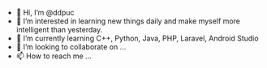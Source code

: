 - 👋 Hi, I’m @ddpuc
- 👀 I’m interested in learning new things daily and make myself more intelligent than yesterday.
- 🌱 I’m currently learning C++, Python, Java, PHP, Laravel, Android Studio
- 💞️ I’m looking to collaborate on ...
- 📫 How to reach me ...

<!---
ddpuc/ddpuc is a ✨ special ✨ repository because its `README.md` (this file) appears on your GitHub profile.
You can click the Preview link to take a look at your changes.
--->

